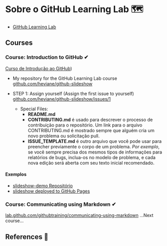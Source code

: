 # Sobre o GitHub Learning Lab :world_map:

- [GitHub Learning Lab](https://lab.github.com/)

## Courses

### Course: Introduction to GitHub ✔
[Curso de Introdução ao GitHub](https://lab.github.com/githubtraining/introduction-to-github))

- My repository for the GitHub Learning Lab course
[github.com/heviane/github-slideshow](https://github.com/heviane/github-slideshow)

- STEP 1: Assign yourself (Assign the first issue to yourself)
	[github.com/heviane/github-slideshow/issues/1](https://github.com/heviane/github-slideshow/issues/1)
	- Special Files:
		- **README.md**
		- **CONTRIBUTING.md** é usado para descrever o processo de contribuição para o repositório.
		Um link para o arquivo CONTRIBUTING.md é mostrado sempre que alguém cria um novo problema ou solicitação pull.
		- **ISSUE_TEMPLATE.md** é outro arquivo que você pode usar para preencher previamente o corpo de um problema.
		_Por exemplo_, se você sempre precisa dos mesmos tipos de informações para relatórios de bugs, 
		inclua-os no modelo de problema, e cada nova edição será aberta com seu texto inicial recomendado.
		
	
#### Exemplos
- [slideshow-demo Repositório](https://github.com/githubtraining/github-slideshow-demo/)
- [slideshow deployed to GitHub Pages](https://githubtraining.github.io/github-slideshow-demo/#/)

### Course: Communicating using Markdown ✔
[lab.github.com/githubtraining/communicating-using-markdown](https://lab.github.com/githubtraining/communicating-using-markdown)
...Next course...

## References 👀

